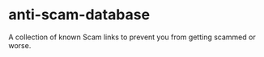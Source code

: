 # anti-scam-database
A collection of known Scam links to prevent you from getting scammed or worse.
